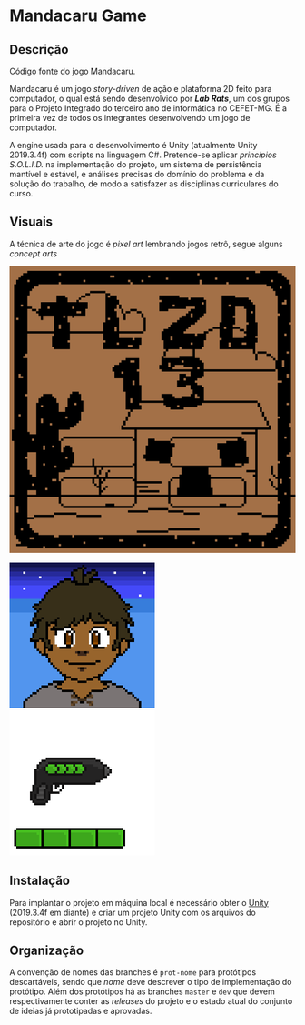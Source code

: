 # Mandacaru Game

## Descrição

Código fonte do jogo Mandacaru.
  
Mandacaru é um jogo *story-driven* de ação e plataforma 2D feito para computador, o qual está sendo desenvolvido por ***Lab Rats***, um dos grupos para o Projeto Integrado do terceiro ano de informática no CEFET-MG. É a primeira vez de todos os integrantes desenvolvendo um jogo de computador.

A engine usada para o desenvolvimento é Unity (atualmente Unity 2019.3.4f) com scripts na linguagem C#. Pretende-se aplicar *princípios S.O.L.I.D.* na implementação do projeto, um sistema de persistência mantível e estável, e análises precisas do domínio do problema e da solução do trabalho, de modo a satisfazer as disciplinas curriculares do curso.

## Visuais

A técnica de arte do jogo é *pixel art* lembrando jogos retrô, segue alguns *concept arts*

![Logo (escrito TLZD-13) e fundo em movimento](Imgs/menu-inicial.gif)

![Rosto em pixel art](Imgs/rosto-personagem.gif) ![Modelo da arma](Imgs/modelo-arma.gif)

## Instalação

Para implantar o projeto em máquina local é necessário obter o [Unity](https://unity3d.com/pt/get-unity/download) (2019.3.4f em diante) e criar um projeto Unity com os arquivos do repositório e abrir o projeto no Unity.

## Organização

A convenção de nomes das branches é `prot-nome` para protótipos descartáveis, sendo que *nome* deve descrever o tipo de implementação do protótipo. Além dos protótipos há as branches `master` e `dev` que devem respectivamente conter as *releases* do projeto e o estado atual do conjunto de ideias já prototipadas e aprovadas.
